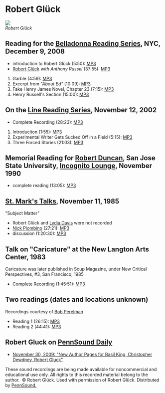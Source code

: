 Robert Glück
============

![](http://media.sas.upenn.edu/pennsound/authors/Gluck/Robert%20Gluck.jpg)  
*Robert Glück*  
  

Reading for the [Belladonna Reading Series](http://writing.upenn.edu/pennsound/x/Belladonna.php), NYC, December 9, 2008
-----------------------------------------------------------------------------------------------------------------------

-   introduction to Robert Glück (5:50): [MP3](http://media.sas.upenn.edu/pennsound/authors/Gluck/Gluck-Robert_Intro_Belladonna_12-9-08.mp3)
-   [Robert Glück](http://writing.upenn.edu/pennsound/x/Gluck.php) *with Anthony Russel* (37:55): [MP3](http://media.sas.upenn.edu/pennsound/authors/Gluck/Gluck-Robert_Russell-Anthony_Reading_Belladonna_12-9-08.mp3)

1.  Garble (4:59): [MP3](https://media.sas.upenn.edu/pennsound/authors/Gluck/12-9-08/Gluck-Robert_Garble_Russell-Anthony_Reading_Belladonna_12-9-08.mp3)
2.  Excerpt from *"About Ed"* (10:09): [MP3](https://media.sas.upenn.edu/pennsound/authors/Gluck/12-9-08/Gluck-Robert_Excerpt-from-About-Ed_Russell-Anthony_Reading_Belladonna_12-9-08.mp3)
3.  Fake Henry James Novel, Chapter 23 (7:15): [MP3](https://media.sas.upenn.edu/pennsound/authors/Gluck/12-9-08/Gluck-Robert_Fake-Henry-James-Novel-Chapter-23_Russell-Anthony_Reading_Belladonna_12-9-08.mp3)
4.  Henry Russell's Section (15:00): [MP3](https://media.sas.upenn.edu/pennsound/authors/Gluck/12-9-08/Gluck-Robert_Henry-Russell-Section_Russell-Anthony_Reading_Belladonna_12-9-08.mp3)

On the [Line Reading Series](http://writing.upenn.edu/pennsound/x/Line-Reading-Series.html), November 12, 2002
--------------------------------------------------------------------------------------------------------------

-   Complete Recording (28:23): [MP3](http://media.sas.upenn.edu/pennsound/authors/Gluck/Gluck-Robert_Line-Reading-Series_11-12-02.mp3)

1.  Introduciton (1:55): [MP3](https://media.sas.upenn.edu/pennsound/authors/Gluck/11-12-02/Gluck-Robert_introduction_Line-Reading-Series_11-12-02.mp3)
2.  Experimental Writer Gets Sucked Off in a Field (5:15): [MP3](https://media.sas.upenn.edu/pennsound/authors/Gluck/11-12-02/Gluck-Robert_Experimetal-Writer-Gets-Sucked-Off-in-a-Field_Line-Reading-Series_11-12-02.mp3)
3.  Three Forced Stories (21:03): [MP3](https://media.sas.upenn.edu/pennsound/authors/Gluck/11-12-02/Gluck-Robert_Three-Forced-Stories_Line-Reading-Series_11-12-02.mp3)


Memorial Reading for [Robert Duncan](Duncan.php), San Jose State University, [Incognito Lounge](Incognito-Lounge.php), November 1990
------------------------------------------------------------------------------------------------------------------------------------

-   complete reading (13:05): [MP3](http://media.sas.upenn.edu/pennsound/authors/Nielsen/Nielsen-Aldon_06_Complete-Reading_Duncan-Memorial_San-Jose-State_11-90.mp3)

[St. Mark's Talks](http://writing.upenn.edu/pennsound/x/St-Marks-Talks.php), November 11, 1985
----------------------------------------------------------------------------------------------

"Subject Matter"

-   Robert Glück and [Lydia Davis](http://writing.upenn.edu/pennsound/x/Davis.php) were not recorded
-   [Nick Piombino](http://writing.upenn.edu/pennsound/x/Piombino.php) (27:21): [MP3](http://media.sas.upenn.edu/pennsound/groups/St-Marks-Talks/11-24-85/Piombino-Nick_Reading_St-Marks_New-York_11-24-1985.mp3)
-   discussion (1:20:30): [MP3](http://media.sas.upenn.edu/pennsound/groups/St-Marks-Talks/11-24-85/Gluck-Davis-Piombino_Discussion_St-Marks_New-York_11-24-85.mp3)

Talk on "Caricature" at the New Langton Arts Center, 1983
---------------------------------------------------------

Caricature was later published in Soup Magazine, under New Critical Perspectives, \#3, San Francisco, 1985  

-   Complete Recording (1:45:51): [MP3](http://media.sas.upenn.edu/pennsound/authors/Gluck/Gluck-Robert_Complete-Recording_Caricature_New-Langton-Arts_1983.mp3)

Two readings (dates and locations unknown)
------------------------------------------

Recordings courtesy of [Bob Perelman](Perelman.php)

-   Reading 1 (26:15): [MP3](https://media.sas.upenn.edu/pennsound/authors/Gluck/Perelman-Tapes_13_Gluck_Reading-excerpt.mp3)
-   Reading 2 (44:41): [MP3](https://media.sas.upenn.edu/pennsound/authors/Gluck/Perelman-Tapes_15_Gluck.mp3)

Robert Gluck on [PennSound Daily](http://writing.upenn.edu/pennsound/daily)
---------------------------------------------------------------------------

-   [November 30, 2009: "New Author Pages for Basil King, Christopher Dewdney, Robert Gluck"](http://writing.upenn.edu/pennsound/daily/200911.php#30_15:11)

These sound recordings are being made available for noncommercial and educational
use only. All rights to this recorded material belong to the author.  ©
Robert Glück. Used with permission of Robert Glück. Distributed by [PennSound.](../index.html)
